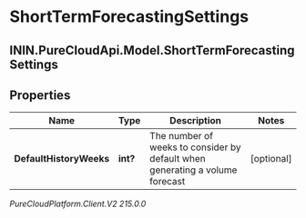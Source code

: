 # ShortTermForecastingSettings

## ININ.PureCloudApi.Model.ShortTermForecastingSettings

## Properties

|Name | Type | Description | Notes|
|------------ | ------------- | ------------- | -------------|
| **DefaultHistoryWeeks** | **int?** | The number of weeks to consider by default when generating a volume forecast | [optional] |



_PureCloudPlatform.Client.V2 215.0.0_
